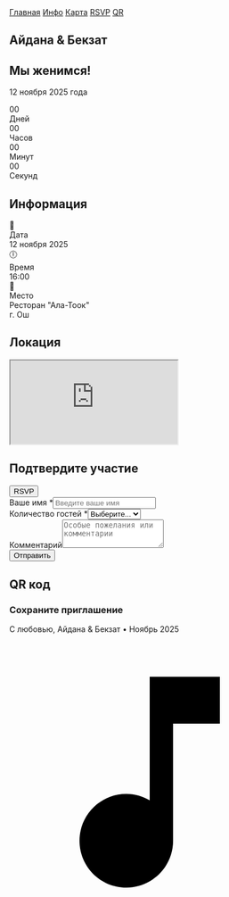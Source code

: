 <html lang="ru">
<head>
  <meta charset="UTF-8" />
  <meta name="viewport" content="width=device-width, initial-scale=1.0" />
  <title>Свадьба Айдана & Бекзата</title>
  <link href="https://fonts.googleapis.com/css2?family=Great+Vibes&family=Montserrat:wght@300;400;500;600&display=swap" rel="stylesheet">
  <link rel="stylesheet" href="https://unpkg.com/aos@2.3.1/dist/aos.css" />
  <link rel="stylesheet" href="style.css" />
</head>
<body>
  <div id="particles"></div>

  <nav class="navbar">
    <a href="#hero">Главная</a>
    <a href="#info">Инфо</a>
    <a href="#map">Карта</a>
    <a href="#rsvp">RSVP</a>
    <a href="#qr">QR</a>
  </nav>

  <main>
    <section class="hero" id="hero" data-aos="zoom-in">
      <h1 class="names">Айдана <span>&</span> Бекзат</h1>
      <h2 class="wedding-text">Мы женимся!</h2>
      <p class="wedding-date">12 ноября 2025 года</p>
      <div class="countdown" id="countdown">
        <div class="countdown-item" data-aos="fade-up" data-aos-delay="100">
          <div class="countdown-value" id="days">00</div>
          <div class="countdown-label">Дней</div>
        </div>
        <div class="countdown-item" data-aos="fade-up" data-aos-delay="200">
          <div class="countdown-value" id="hours">00</div>
          <div class="countdown-label">Часов</div>
        </div>
        <div class="countdown-item" data-aos="fade-up" data-aos-delay="300">
          <div class="countdown-value" id="minutes">00</div>
          <div class="countdown-label">Минут</div>
        </div>
        <div class="countdown-item" data-aos="fade-up" data-aos-delay="400">
          <div class="countdown-value" id="seconds">00</div>
          <div class="countdown-label">Секунд</div>
        </div>
      </div>
    </section>
    <section id="info" data-aos="fade-up">
      <h2 class="section-title">Информация</h2>
      <div class="info-cards">
        <div class="info-card" data-aos="zoom-in" data-aos-delay="100">
          <span class="info-icon">📅</span>
          <div class="info-label">Дата</div>
          <div class="info-value">12 ноября 2025</div>
        </div>
        <div class="info-card" data-aos="zoom-in" data-aos-delay="200">
          <span class="info-icon">🕕</span>
          <div class="info-label">Время</div>
          <div class="info-value">16:00</div>
        </div>
        <div class="info-card" data-aos="zoom-in" data-aos-delay="300">
          <span class="info-icon">📍</span>
          <div class="info-label">Место</div>
          <div class="info-value">Ресторан "Ала-Тоок"<br>г. Ош</div>
        </div>
      </div>
    </section>
    <section id="map" data-aos="fade-left">
      <h2 class="section-title">Локация</h2>
      <div class="map-container">
        <iframe src="https://www.google.com/maps/embed?pb=!1m18!1m12!1m3!1d3022.1422937950147!2d-73.98784158447607!3d40.75797177932681!2m3!1f0!2f0!3f0!3m2!1i1024!2i768!4f13.1!3m3!1m2!1s0x89c25855c6480299%3A0x55194ec5a1ae072e!2sTimes%20Square!5e0!3m2!1sen!2sus!4v1699000000000!5m2!1sen!2sus" allowfullscreen loading="lazy"></iframe>
      </div>
    </section>
    <section id="rsvp" data-aos="fade-right">
      <h2 class="section-title">Подтвердите участие</h2>
      <button class="rsvp-button" id="rsvpToggle">RSVP</button>
      <form class="rsvp-form" id="rsvpForm" onsubmit="return false;">
        <div class="form-group"><label for="name">Ваше имя *</label><input id="name" name="name" required placeholder="Введите ваше имя"></div>
        <div class="form-group"><label for="guests">Количество гостей *</label><select id="guests" name="guests" required><option value="">Выберите...</option><option value="1">1 гость</option><option value="2">2 гостя</option><option value="3">3 гостя</option><option value="4">4 гостя</option><option value="5">5+ гостей</option></select></div>
        <div class="form-group"><label for="comment">Комментарий</label><textarea id="comment" name="comment" rows="3" placeholder="Особые пожелания или комментарии"></textarea></div>
        <button type="submit" class="form-submit">Отправить</button>
      </form>
    </section>
    <section id="qr" data-aos="zoom-in-up">
      <h2 class="section-title">QR код</h2>
      <div class="qr-container">
        <h3 class="qr-title">Сохраните приглашение</h3>
        <canvas id="qrCode" width="240" height="240"></canvas>
      </div>
    </section>
  </main>

  <footer data-aos="fade-up">
    <p>С любовью, Айдана & Бекзат • Ноябрь 2025</p>
  </footer>

  <div class="music-controls" data-aos="zoom-in">
    <div class="music-button" id="musicButton" aria-label="Музыка" role="button">
      <svg id="musicIcon" viewBox="0 0 24 24"><path d="M12 3v10.55c-.59-.34-1.27-.55-2-.55-2.21 0-4 1.79-4 4s1.79 4 4 4 4-1.79 4-4V7h4V3h-6z" /></svg>
    </div>
  </div>

  <audio id="backgroundMusic" loop preload="auto">
    <source src="Indila - Love Story (Version Orchestral (2).mp3" type="audio/mpeg">
  </audio>

  <script src="https://unpkg.com/aos@2.3.1/dist/aos.js"></script>
  <script src="https://cdnjs.cloudflare.com/ajax/libs/qrious/4.0.0/qrious.min.js"></script>
  <script src="app.js"></script>
</body>
</html>

